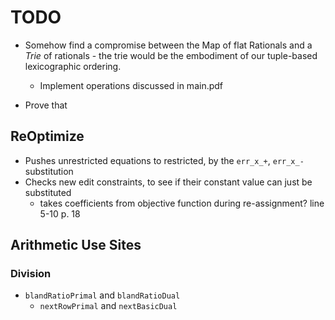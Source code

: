 TODO
====

- Somehow find a compromise between the Map of flat Rationals and a _Trie_ of
  rationals - the trie would be the embodiment of our tuple-based lexicographic ordering.
    - Implement operations discussed in main.pdf

- Prove that

## ReOptimize

- Pushes unrestricted equations to restricted, by the `err_x_+`, `err_x_-` substitution
- Checks new edit constraints, to see if their constant value can just be substituted
    - takes coefficients from objective function during re-assignment? line 5-10 p. 18

## Arithmetic Use Sites

### Division
- `blandRatioPrimal` and `blandRatioDual`
    - `nextRowPrimal` and `nextBasicDual`
